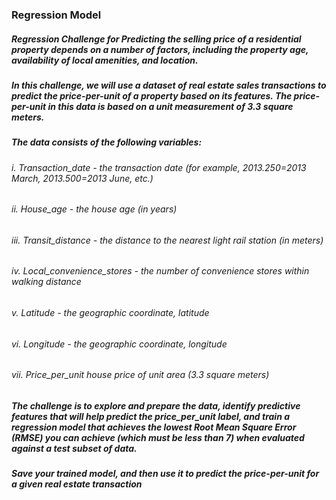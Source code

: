 ### Regression Model
##### Regression Challenge for Predicting the selling price of a residential property depends on a number of factors, including the property age, availability of local amenities, and location.

##### In this challenge, we will use a dataset of real estate sales transactions to predict the price-per-unit of a property based on its features. The price-per-unit in this data is based on a unit measurement of 3.3 square meters.

##### The data consists of the following variables:

###### i. Transaction_date - the transaction date (for example, 2013.250=2013 March, 2013.500=2013 June, etc.)

###### ii. House_age - the house age (in years)

###### iii. Transit_distance - the distance to the nearest light rail station (in meters)

###### iv. Local_convenience_stores - the number of convenience stores within walking distance

###### v. Latitude - the geographic coordinate, latitude

###### vi. Longitude - the geographic coordinate, longitude

###### vii. Price_per_unit house price of unit area (3.3 square meters)

##### The challenge is to explore and prepare the data, identify predictive features that will help predict the price_per_unit label, and train a regression model that achieves the lowest Root Mean Square Error (RMSE) you can achieve (which must be less than 7) when evaluated against a test subset of data.

##### Save your trained model, and then use it to predict the price-per-unit for a given real estate transaction
    
